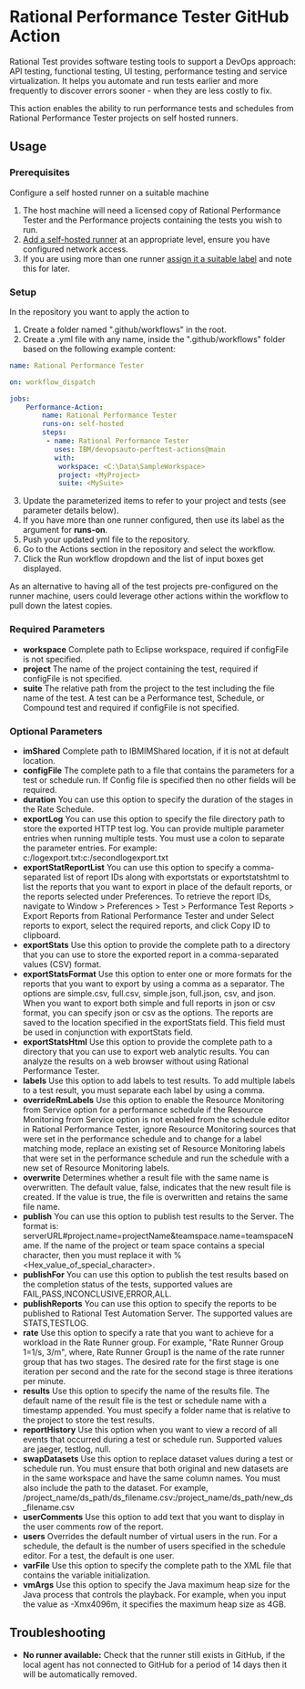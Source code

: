 # Rational Performance Tester GitHub Action
Rational Test provides software testing tools to support a DevOps approach: API testing, functional testing, UI testing, performance testing and service virtualization. It helps you automate and run tests earlier and more frequently to discover errors sooner - when they are less costly to fix.

This action enables the ability to run performance tests and schedules from Rational Performance Tester projects on self hosted runners.

## Usage

### Prerequisites

Configure a self hosted runner on a suitable machine
1. The host machine will need a licensed copy of Rational Performance Tester and the Performance projects containing the tests you wish to run.
2. [Add a self-hosted runner](https://docs.github.com/en/actions/hosting-your-own-runners/adding-self-hosted-runners) at an appropriate level, ensure you have configured network access.
3. If you are using more than one runner [assign it a suitable label](https://docs.github.com/en/actions/hosting-your-own-runners/using-labels-with-self-hosted-runners) and note this for later.

### Setup
In the repository you want to apply the action to
1. Create a folder named ".github/workflows" in the root.
2. Create a .yml file with any name, inside the ".github/workflows" folder based on the following example content:


```yaml
name: Rational Performance Tester

on: workflow_dispatch

jobs:
    Performance-Action:
        name: Rational Performance Tester
        runs-on: self-hosted
        steps:
         - name: Rational Performance Tester
           uses: IBM/devopsauto-perftest-actions@main
           with:
            workspace: <C:\Data\SampleWorkspace>
            project: <MyProject>
            suite: <MySuite>
```

3. Update the parameterized items to refer to your project and tests (see parameter details below).
4. If you have more than one runner configured, then use its label as the argument for **runs-on**.
5. Push your updated yml file to the repository.
6. Go to the Actions section in the repository and select the workflow.
7. Click the Run workflow dropdown and the list of input boxes get displayed.

As an alternative to having all of the test projects pre-configured on the runner machine, users could leverage other actions within the workflow to pull down the latest copies. 

### Required Parameters

- **workspace** Complete path to Eclipse workspace, required if configFile is not specified.
- **project** The name of the project containing the test, required if configFile is not specified.
- **suite** The relative path from the project to the test including the file name of the test. A test can be a Performance test, Schedule, or Compound test and required if configFile is not specified.

### Optional Parameters

- **imShared** Complete path to IBMIMShared location, if it is not at default location.
- **configFile** The complete path to a file that contains the parameters for a test or schedule run. If Config file is specified then no other fields will be required.
- **duration** You can use this option to specify the duration of the stages in the Rate Schedule.
- **exportLog** You can use this option to specify the file directory path to store the exported HTTP test log. You can provide multiple parameter entries when running multiple tests. You must use a colon to separate the parameter entries. For example: c:/logexport.txt:c:/secondlogexport.txt
- **exportStatReportList** You can use this option to specify a comma-separated list of report IDs along with exportstats or exportstatshtml to list the reports that you want to export in place of the default reports, or the reports selected under Preferences. To retrieve the report IDs, navigate to Window > Preferences > Test > Performance Test Reports > Export Reports from Rational Performance Tester and under Select reports to export, select the required reports, and click Copy ID to clipboard.
- **exportStats** Use this option to provide the complete path to a directory that you can use to store the exported report in a comma-separated values (CSV) format.
- **exportStatsFormat** Use this option to enter one or more formats for the reports that you want to export by using a comma as a separator. The options are simple.csv, full.csv, simple.json, full.json, csv, and json. When you want to export both simple and full reports in json or csv format, you can specify json or csv as the options. The reports are saved to the location specified in the exportStats field. This field must be used in conjunction with exportStats field.
- **exportStatsHtml** Use this option to provide the complete path to a directory that you can use to export web analytic results. You can analyze the results on a web browser without using Rational Performance Tester.
- **labels** Use this option to add labels to test results. To add multiple labels to a test result, you must separate each label by using a comma.
- **overrideRmLabels** Use this option to enable the Resource Monitoring from Service option for a performance schedule if the Resource Monitoring from Service option is not enabled from the schedule editor in Rational Performance Tester, ignore Resource Monitoring sources that were set in the performance schedule and to change for a label matching mode, replace an existing set of Resource Monitoring labels that were set in the performance schedule and run the schedule with a new set of Resource Monitoring labels.
- **overwrite** Determines whether a result file with the same name is overwritten. The default value, false, indicates that the new result file is created. If the value is true, the file is overwritten and retains the same file name.
- **publish** You can use this option to publish test results to the Server. The format is: serverURL#project.name=projectName&teamspace.name=teamspaceName. If the name of the project or team space contains a special character, then you must replace it with %<Hex_value_of_special_character>.
- **publishFor** You can use this option to publish the test results based on the completion status of the tests, supported values are FAIL,PASS,INCONCLUSIVE,ERROR,ALL.
- **publishReports** You can use this option to specify the reports to be published to Rational Test Automation Server. The supported values are STATS,TESTLOG.
- **rate** Use this option to specify a rate that you want to achieve for a workload in the Rate Runner group. For example, "Rate Runner Group 1=1/s, 3/m", where, Rate Runner Group1 is the name of the rate runner group that has two stages. The desired rate for the first stage is one iteration per second and the rate for the second stage is three iterations per minute.
- **results** Use this option to specify the name of the results file. The default name of the result file is the test or schedule name with a timestamp appended. You must specify a folder name that is relative to the project to store the test results.
- **reportHistory** Use this option when you want to view a record of all events that occurred during a test or schedule run. Supported values are jaeger, testlog, null.
- **swapDatasets** Use this option to replace dataset values during a test or schedule run. You must ensure that both original and new datasets are in the same workspace and have the same column names. You must also include the path to the dataset. For example, /project_name/ds_path/ds_filename.csv:/project_name/ds_path/new_ds_filename.csv
- **userComments** Use this option to add text that you want to display in the user comments row of the report.
- **users** Overrides the default number of virtual users in the run. For a schedule, the default is the number of users specified in the schedule editor. For a test, the default is one user.
- **varFile** Use this option to specify the complete path to the XML file that contains the variable initialization.
- **vmArgs** Use this option to specify the Java maximum heap size for the Java process that controls the playback. For example, when you input the value as -Xmx4096m, it specifies the maximum heap size as 4GB.

## Troubleshooting
- **No runner available:** Check that the runner still exists in GitHub, if the local agent has not connected to GitHub for a period of 14 days then it will be automatically removed.